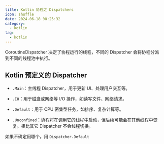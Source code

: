 ```yaml
---
title: Kotlin 协程之 Dispatchers
icon: shuffle
date: 2024-06-18 08:25:32
category:
  - kotlin
tag:
  - kotlin
---
```


CoroutineDispatcher 决定了协程运行的线程，不同的 Dispatcher 会将协程分派到不同的线程池中执行。

## Kotlin 预定义的 Dispatcher

* `.Main`：主线程 Dispatcher，用于更新 UI、处理用户交互等。

* `.IO`：用于磁盘或网络等 I/O 操作，如读写文件、网络请求。

* `.Default`：用于 CPU 密集型任务，如排序、复杂计算等。

* `.Unconfined`：协程将在调用它的线程中启动，但后续可能会在其他线程中恢复。相比其它 Dispatcher 不会线程切换。

如果不确定用哪个，用 `Dispatcher.Default`